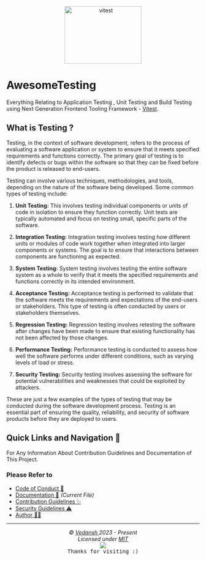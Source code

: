 <div align="center">
<a href="https://vitest.dev/" target="_blank" rel="noreferrer"> <img src="https://cdn.jsdelivr.net/gh/offensive-vk/Icons@master/vitest/vitest-original.svg" alt="vitest" width="200" height="150"/> </a>
</div>

# AwesomeTesting
Everything Relating to Application Testing , Unit Testing and Build Testing using Next Generation Frontend Tooling Framework - [Vitest](https://vitest.dev). 

## What is Testing ?

Testing, in the context of software development, refers to the process of evaluating a software application or system to ensure that it meets specified requirements and functions correctly. The primary goal of testing is to identify defects or bugs within the software so that they can be fixed before the product is released to end-users.

Testing can involve various techniques, methodologies, and tools, depending on the nature of the software being developed. Some common types of testing include:

1. **Unit Testing:** This involves testing individual components or units of code in isolation to ensure they function correctly. Unit tests are typically automated and focus on testing small, specific parts of the software.

2. **Integration Testing:** Integration testing involves testing how different units or modules of code work together when integrated into larger components or systems. The goal is to ensure that interactions between components are functioning as expected.

3. **System Testing:** System testing involves testing the entire software system as a whole to verify that it meets the specified requirements and functions correctly in its intended environment.

4. **Acceptance Testing:** Acceptance testing is performed to validate that the software meets the requirements and expectations of the end-users or stakeholders. This type of testing is often conducted by users or stakeholders themselves.

5. **Regression Testing:** Regression testing involves retesting the software after changes have been made to ensure that existing functionality has not been affected by those changes.

6. **Performance Testing:** Performance testing is conducted to assess how well the software performs under different conditions, such as varying levels of load or stress.

7. **Security Testing:** Security testing involves assessing the software for potential vulnerabilities and weaknesses that could be exploited by attackers.

These are just a few examples of the types of testing that may be conducted during the software development process. Testing is an essential part of ensuring the quality, reliability, and security of software products before they are deployed to users.

## Quick Links and Navigation 🧭

For Any Information About Contribution Guidelines and Documentation of This Project.

### Please Refer to

- [Code of Conduct 🤗](https://github.com/offensive-vk/AwesomeScripts/blob/master/code_of_conduct.md)
- [Documentation 📖](https://github.com/offensive-vk/AwesomeScripts/blob/master/readme.md) *(Current File)*
- [Contribution Guidelines ✨](https://github.com/offensive-vk/AwesomeScripts/blob/master/contributing.md)
- [Security Guidelines ⚠️](https://github.com/offensive-vk/AwesomeScripts/blob/master/security.md)
- [Author 🧑‍💻](https://github.com/offensive-vk/)

***

<p align="center">
  <i>&copy; <a href="https://github.com/offensive-vk/">Vedansh </a> 2023 - Present</i><br>
  <i>Licensed under <a href="https://mit-license.org/">MIT</a></i><br>
  <a href="https://github.com/npm-run-test"><img src="https://i.ibb.co/4KtpYxb/octocat-clean-mini.png" /></a><br>
  <kbd>Thanks for visiting :)</kbd>
</p>
